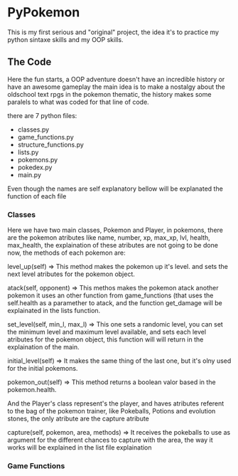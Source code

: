 # PyPokemon

  This is my first serious and "original" project, the idea it's to practice my python sintaxe skills
and my OOP skills.

## The Code

  Here the fun starts, a OOP adventure doesn't have an incredible history or have an awesome gameplay
the main idea is to make a nostalgy about the oldschool text rpgs in the pokemon thematic, the history
makes some paralels to what was coded for that line of code.

there are 7 python files:

- classes.py
- game_functions.py
- structure_functions.py
- lists.py
- pokemons.py
- pokedex.py
- main.py

Even though the names are self explanatory bellow will be explanated the function of each file

### Classes
  
  Here we have two main classes, Pokemon and Player, in pokemons, there are the pokemon atributes
like name, number, xp, max_xp, lvl, health, max_health, the explaination of these atributes are not going
to be done now, the methods of each pokemon are:

level_up(self)                  =>         This method makes the pokemon up it's level. and
                                         sets the next level atributes for the pokemon object.

atack(self, opponent)           =>         This methos makes the pokemon atack another pokemon 
                                         it uses an other function from game_functions (that
                                         uses the self.health as a paramether to atack, and the
                                         function get_damage will be explainated in the lists
                                         function.

set_level(self, min_l, max_l)   =>         This one sets a randomic level, you can set the 
                                         minimum level and maximum level available, and sets each
                                         level atributes for the pokemon object, this function
                                         will will return in the explaination of the main.

initial_level(self)             =>         It makes the same thing of the last one, but it's
                                         olny used for the initial pokemons.
                                         
pokemon_out(self)               =>         This method returns a boolean valor based in the 
                                         pokemon.health.
                                         
  And the Player's class represent's the player, and haves atributes referent to the bag of the
pokemon trainer, like Pokeballs, Potions and evolution stones, the only atribute are the capture atribute

capture(self, pokemon, area, methods)      =>      It receives the pokeballs to use as argument for the different 
                                                 chances to capture with the area, the way it works will be explained
                                                 in the list file explaination
                                                 
### Game Functions 
